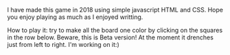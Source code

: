 I have made this game in 2018 using simple javascript HTML and CSS. Hope you enjoy playing as much as I enjoyed writting.

How to play it: try to make all the board one color by clicking on the squares in the row below. Beware, this is Beta version! At the moment it drenches just from left to right. I'm working on it:) 